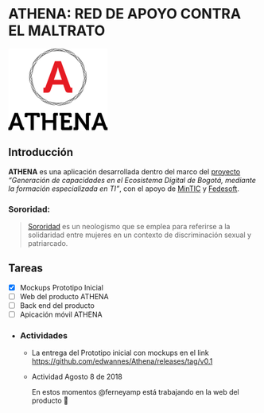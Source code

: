 # ATHENA: RED DE APOYO CONTRA EL MALTRATO

![Athena_Logo](https://github.com/edwannes/Athena/blob/master/unnamed.png)

## Introducción

**ATHENA** es una aplicación desarrollada dentro del marco del [proyecto](https://fedesoft.org/talentobogota/) *“Generación de capacidades en el Ecosistema Digital de Bogotá, mediante la formación especializada en TI”*, con el apoyo de [MinTIC](http://www.mintic.gov.co/portal/604/w3-channel.html) y [Fedesoft](https://fedesoft.org/).


### Sororidad:

> [Sororidad](https://www.significados.com/sororidad/) es un neologismo que se emplea para referirse a la solidaridad entre mujeres en un contexto de discriminación sexual y patriarcado.


## Tareas

- [x] Mockups Prototipo Inicial
- [ ] Web del producto ATHENA
- [ ] Back end del producto
- [ ] Apicación móvil ATHENA

- ### Actividades

  - La entrega del Prototipo inicial con mockups en el link https://github.com/edwannes/Athena/releases/tag/v0.1

  - Actividad Agosto 8 de 2018

      En estos momentos @ferneyamp está trabajando en la web del producto :clap:
